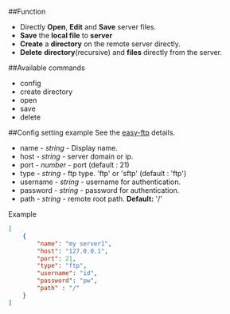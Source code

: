 ##Function

- Directly **Open**, **Edit** and **Save** server files.
- **Save** the **local file** to **server**
- **Create** a **directory** on the remote server directly.
- **Delete** **directory**(recursive) and **files** directly from the server.

##Available commands
* config
* create directory
* open
* save
* delete

##Config setting example
See the [easy-ftp](https://www.npmjs.com/package/easy-ftp) details.

* name - _string_	- Display name.
* host - _string_	- server domain or ip.
* port - _number_	- port (default : 21)
* type - _string_	- ftp type. 'ftp' or 'sftp' (default : 'ftp')
* username - _string_	- username for authentication.
* password - _string_	- password for authentication.
* path - _string_	- remote root path. **Default:** '/'


Example
```json
[
	{
		"name": "my server1",
		"host": "127.0.0.1",
		"port": 21,
		"type": "ftp",
		"username": "id",
		"password": "pw",
		"path" : "/"
	}
]
```